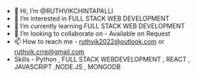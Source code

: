- 👋 Hi, I’m @RUTHVIKCHINTAPALLI
- 👀 I’m interested in FULL STACK WEB DEVELOPMENT
- 🌱 I’m currently learning FULL STACK WEB DEVELOPMENT 
- 💞️ I’m looking to collaborate on - Available on Request
- 📫 How to reach me - ruthvik2022@outlook.com or ruthvik.crre@gmail.com
- Skills - Python , FULL STACK WEBDEVELOPMENT , REACT , JAVASCRIPT ,NODE.JS , MONGODB

<!---
RUTHVIKCHINTAPALLI/RUTHVIKCHINTAPALLI is a ✨ special ✨ repository because its `README.md` (this file) appears on your GitHub profile.
You can click the Preview link to take a look at your changes.
--->

